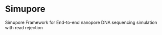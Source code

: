 # Simupore
Simupore Framework for End-to-end nanopore DNA sequencing simulation with read rejection
